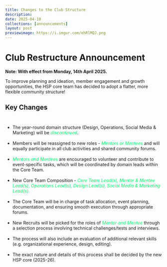 ```yaml
---
title: Changes to the Club Structure
description:
date: 2025-04-10
collections: [announcements]
layout: post
previewimage: https://i.imgur.com/ehRlMQJ.png
---
```


# Club Restructure Announcement

**Note: With effect from Monday, 14th April 2025.**

To improve planning and ideation, member engagement and growth opportunities, the HSP core team has decided to adopt a flatter, more flexible community structure!

## Key Changes <br><br>

- The year-round domain structure (Design, Operations, Social Media & Marketing) will be <span style="font-style:italic;color:#00fb6b">discontinued</span>.<br><br>
- Members will be reassigned to new roles - <span style="font-style:italic;color:#00fb6b">Mentors or Mentees</span> and will equally participate in all club activities and shared community forums.<br><br>
- <span style="font-style:italic;color:#00fb6b">Mentors and Mentees</span> are encouraged to volunteer and contribute to event-specific tasks, which will be coordinated by domain leads within the Core Team.<br><br>
- New Core Team Composition - <span style="font-style:italic;color:#00fb6b">Core Team Lead(s), Mentor & Mentee Lead(s), Operations Lead(s), Design Lead(s), Social Media & Marketing Lead(s).</span><br><br>
- The Core Team will be in charge of task allocation, event planning, documentation, and ensuring smooth execution through appropriate forums.<br><br>
- New Recruits will be picked for the roles of <span style="font-style:italic;color:#00fb6b">Mentor and Mentee</span> through a selection process involving technical challenges/tests and interviews.<br><br>
- The process will also include an evaluation of additional relevant skills (e.g. organizational experience, design, editing).<br><br>
- The exact nature and details of this process shall be decided by the new HSP core (2025-26).<br><br>
